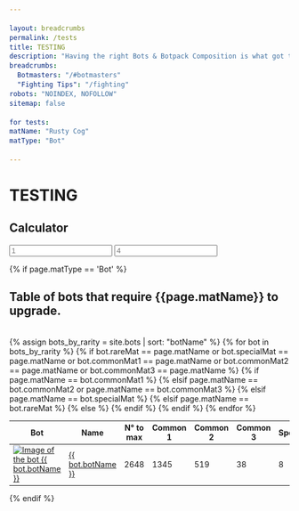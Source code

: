 ```yaml
---

layout: breadcrumbs
permalink: /tests
title: TESTING
description: "Having the right Bots & Botpack Composition is what got the best Botmasters where they are today. Learn everything you need to be one of them in here!" 
breadcrumbs:
  Botmasters: "/#botmasters"
  "Fighting Tips": "/fighting"
robots: "NOINDEX, NOFOLLOW"
sitemap: false

for tests:
matName: "Rusty Cog"
matType: "Bot"

---
```


# TESTING







## Calculator

<div id="calculator-demo">
	<input class="demo-class" type="text" placeholder="1">
	<input class="demo-class2" type="text" placeholder="4">
	<span class="demo-class" ></span>
</div>

<script type="text/javascript">

const pageConstants = {
	'coef':4
}

const $input = document.querySelector('#calculator-demo input.demo-class');
const $output = document.querySelector('#calculator-demo span.demo-class');

function calc(){
		$output.innerText = $input.value * 2;
}

$input.addEventListener('input', calc);

</script>























{% if page.matType == 'Bot' %}
<br>
<h2 id="{{page.path}}"table>Table of bots that require {{page.matName}} to upgrade.</h1>
<br>
{% assign bots_by_rarity = site.bots | sort: "botName" %}
 <table class="collection-list no-inline">
  <thead>
    <tr>
      <th>Bot</th>
      <th>Name</th>
      <th>N° to max</th>
      <th>Common 1</th>
      <th>Common 2</th>
      <th>Common 3</th>
      <th>Special</th>
      <th>Rare</th>
      <th>Essence</th>
    </tr>
  </thead>
  <tbody>
    {% for bot in bots_by_rarity %}
    {% if bot.rareMat == page.matName or bot.specialMat == page.matName or bot.commonMat1 == page.matName or bot.commonMat2 == page.matName or bot.commonMat3 == page.matName %}
      <tr class="collection-list-entry rarity_{{bot.botRarity}}">
          <td class="table-pic">
       <a href="{{ site.baseurl }}{{ bot.url }}" title="Everything about the bot {{ bot.botName }}"> 
        <img loading="lazy"   src="/assets/img/bots{{ bot.url }}.png" alt="Image of the bot {{ bot.botName }}"> 
       </a>
          </td>
          <td>
            <a href="{{ site.baseurl }}{{ bot.url }}" title="Everything about the bot {{ bot.botName }}"> {{ bot.botName }} </a>
          </td>
            {% if page.matName == bot.commonMat1 %}
                <td>2648</td>
            {% elsif page.matName == bot.commonMat2 or page.matName == bot.commonMat3 %}
                <td>1345</td>
            {% elsif page.matName == bot.specialMat %}
                <td>519</td>
            {% elsif page.matName == bot.rareMat %}
                <td>38</td>
            {% else %}
                <td>8</td>   
            {% endif %}        
            <td class="rarity_Common">
              <a href="/{{bot.commonMat1 | slugify}}" title="{{bot.commonMat1}}">
                <img loading="lazy"   src="/assets/img/materials/{{bot.commonMat1 | slugify}}.png" alt="{{bot.commonMat1}}" >
              </a>
            </td>
            <td class="rarity_Common">
              <a href="/{{bot.commonMat2 | slugify}}" title="{{bot.commonMat2}}">
                <img loading="lazy"   src="/assets/img/materials/{{bot.commonMat2 | slugify}}.png" alt="{{bot.commonMat2}}" >
              </a>
            </td>
            <td class="rarity_Common">
              <a href="/{{bot.commonMat3 | slugify}}" title="{{bot.commonMat3}}">
                <img loading="lazy"   src="/assets/img/materials/{{bot.commonMat3 | slugify}}.png" alt="{{bot.commonMat3}}" >
              </a>
            </td>
            <td class="rarity_Special">
              <a href="/{{bot.specialMat | slugify}}" title="{{bot.specialMat}}">
                <img loading="lazy"   src="/assets/img/materials/{{bot.specialMat | slugify}}.png" alt="{{bot.specialMat}}" >
              </a>
            </td>
            <td class="rarity_Rare">
              <a href="/{{bot.rareMat | slugify}}" title="{{bot.rareMat}}">
                <img loading="lazy"   src="/assets/img/materials/{{bot.rareMat | slugify}}.png" alt="{{bot.rareMat}}" >
              </a>
            </td>
            <td class="rarity_Epic">
              <a href="/essence" title="Default Essence page">
                <img loading="lazy"   src="/assets/img/materials/essence.png" alt="Default Essence pic" >
              </a>
            </td>
        </tr>
    {% endif %}
    {% endfor %}
  </tbody>
</table>
{% endif %}
